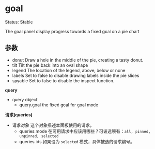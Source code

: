 # goal

Status: Stable

The goal panel display progress towards a fixed goal on a pie chart

## 参数

* donut
    Draw a hole in the middle of the pie, creating a tasty donut.
* tilt
    Tilt the pie back into an oval shape
* legend
    The location of the legend, above, below or none
* labels
    Set to false to disable drawing labels inside the pie slices
* spyable
    Set to false to disable the inspect function.

**query**

* query object
  * query.goal
      the fixed goal for goal mode

**请求(queries)**

* 请求对象
    这个对象描述本面板使用的请求。
  * queries.mode
    在可用请求中应该用哪些？可设选项有：`all, pinned, unpinned, selected`
  * queries.ids
    如果设为 `selected` 模式，具体被选的请求编号。
